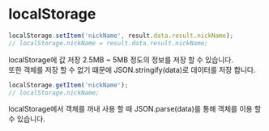 
# localStorage

```javascript
localStorage.setItem('nickName', result.data.result.nickName);
// localStorage.nickName = result.data.result.nickName;
```
localStorage에 값 저장 2.5MB ~ 5MB 정도의 정보를 저장 할 수 있습니다.  
또한 객체를 저장 할 수 없기 떄문에 JSON.stringify(data)로 데이터를 저장 합니다.  

```javascript
localStorage.getItem('nickName');
// localStorage.nickName;
```
localStorage에서 객체를 꺼내 사용 할 때 JSON.parse(data)를 통해 객체를 이용 할 수 있습니다.  